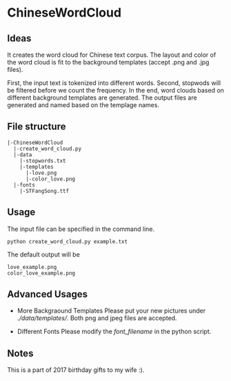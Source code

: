 # ChineseWordCloud

## Ideas
It creates the word cloud for Chinese text corpus. The layout and color of the word cloud is fit to the background templates (accept .png and .jpg files).

First, the input text is tokenized into different words. Second, stopwods will be filtered before we count the frequency. In the end, word clouds based on different background templates are generated. The output files are generated and named based on the templage names.

## File structure
```
|-ChineseWordCloud
  |-create_word_cloud.py
  |-data
    |-stopwords.txt
    |-templates
      |-love.png
      |-color_love.png
  |-fonts
    |-STFangSong.ttf
```

## Usage
The input file can be specified in the command line. 

```
python create_word_cloud.py example.txt
```
The default output will be
```
love_example.png
color_love_example.png
```

## Advanced Usages

* More Backgraound Templates
Please put your new pictures under *./data/templates/*. Both png and jpeg files are accepted.

* Different Fonts
Please modify the *font_filename* in the python script.

## Notes
This is a part of 2017 birthday gifts to my wife :).
